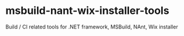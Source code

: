 # msbuild-nant-wix-installer-tools
Build / CI related tools for .NET framework, MSBuild, NAnt, Wix installer
